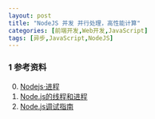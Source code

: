 ```yaml
---
layout: post
title: "NodeJS 并发 并行处理，高性能计算"
categories: [前端开发,Web开发,JavaScript]
tags: [异步,JavaScript,NodeJS]
---
```












### 1 参考资料

0. [Nodejs·进程](http://www.cnblogs.com/xing901022/p/5146582.html)
1. [Node.js的线程和进程](http://www.admin10000.com/document/4196.html)
2. [Node.js调试指南](https://github.com/nswbmw/node-in-debugging)
